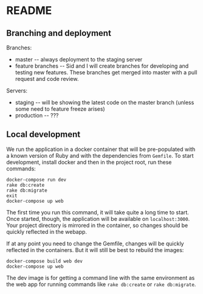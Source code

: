 # README

## Branching and deployment

Branches:

* master -- always deployment to the staging server
* feature branches -- Sid and I will create branches for developing and testing new features. These branches get merged into master with a pull request and code review.

Servers:

* staging -- will be showing the latest code on the master branch (unless some need to feature freeze arises)
* production -- ???

## Local development

We run the application in a docker container that will be pre-populated with a known version of Ruby and with the dependencies from `Gemfile`. To start development, install docker and then in the project root, run these commands:

```
docker-compose run dev
rake db:create
rake db:migrate
exit
docker-compose up web
```

The first time you run this command, it will take quite a long time to start. Once started, though, the application will be available on `localhost:3000`. Your project directory is mirrored in the container, so changes should be quickly reflected in the webapp.

If at any point you need to change the Gemfile, changes will be quickly reflected in the containers. But it will still be best to rebuild the images:

```
docker-compose build web dev
docker-compose up web
```

The dev image is for getting a command line with the same environment as the web app for running commands like `rake db:create` or `rake db:migrate`.
